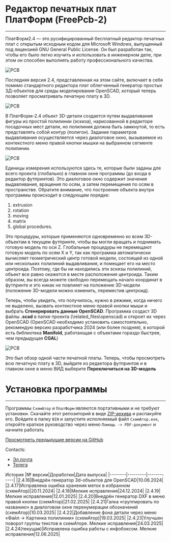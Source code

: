 # Редактор печатных плат ПлатФорм (FreePcb-2)

*** 


ПлатФорм2.4 — это русифицированный бесплатный редактор печатных плат с открытым исходным кодом для Microsoft Windows, выпущенный под лицензией GNU General Public License. Он был разработан так, чтобы его было легко изучить и использовать в инженерном деле, при этом он способен выполнять работу профессионального качества.

![PCB](https://github.com/Duxah/FreePCB-2/blob/master/pictures/Driver.png)

Последняя версия 2.4, представленная на этом сайте, включает в себя помимо стандартного редактора плат облегченный генератор простых 3Д-объектов для среды моделирования OpenSCAD, который теперь позволяет просматривать печатную плату в 3D.

![PCB](https://github.com/Duxah/FreePCB-2/blob/master/pictures/3D.png)

В ПлатФорм-2.4 объект 3D-детали создается путем выдавливания фигуры из простой полилинии (эскиза), нарисованной в редакторе посадочных мест детали, но полилиния должна быть замкнутой, то есть представлять собой контур (полигон). Задание параметров выдавливания осуществляется через диалоговое окно, вызываемое из контекстного меню правой кнопки мышки на выбранном сегменте полилинии.

![PCB](https://github.com/Duxah/FreePCB-2/blob/master/pictures/scad_dlg.png)

Единицы измерения используются здесь те, которые были заданы для всего проекта (глобально) в главном окне программы (до входа в редактор футпринтов). Это диалоговое окно содержит значения выдавливания, вращения по осям, а затем перемещения по осям в пространстве. Обратите внимание, что построение объекта внутри программы происходит в следующем порядке:

1) extrusion
2) rotation
3) moving
4) matrix
5) global procedures.

Это процедуры, которые применяются одновременно ко всем 3D-объектам в текущем футпринте, чтобы вы могли вращать и поднимать готовую модель по оси Z. Глобальные процедуры не перемещают готовую модель по осям X и Y, так как программа автоматически вычисляет геометрический центр готовой модели, состоящей из одной или нескольких полилиний выдавливания, и помещает его на место центроида. Поэтому, где бы ни находились эти эскизы полилиний, объект все равно окажется в месте расположения центроида. Таким образом, вы всегда можете свободно перемещать начало координат в футпринте и это никак не повлияет на положение 3D-модели (положение 3D-модели можно изменить, переместив центроид).

Теперь, чтобы увидеть, что получилось, нужно в режиме, когда ничего не выделено, вызвать контекстное меню правой кнопки мыши и выбрать **Сгенерировать данные OpenSCAD**. Программа создаст 3D файлы **.scad** в папке проекта (\related_files\openscad) и откроет их через OpenSCAD (OpenSCAD необходимо установить самостоятельно, рекомендую версию разработчика 2024 (или более поздняя), в которой есть библиотека **Manifold**, работающая с объектами гораздо быстрее, чем предыдущая **CGAL**)

![PCB](https://github.com/Duxah/FreePCB-2/blob/master/pictures/scad_1.png)

Это был обзор одной части печатной платы. Теперь, чтобы просмотреть всю печатную плату в 3D, выйдите из редактора футпринтов и в главном окне в меню ВИД выберите **Переключиться на 3D-модель**


# Установка программы

*** 

Программы `СхемАтор` и `ПлатФорм` являются портативными и не требуют установки. Скачайте этот репозиторий в виде [ZIP-архива](https://github.com/niconson/PlatForm/archive/refs/heads/main.zip) и распакуйте его. Войдите в папку `BIN` и запустите исполняемый файл `СхемАтор.ехе`, откройте краткое руководство через меню `Помощь -> PDF-документ` и начните работать

[Просмотреть предыдущие версии на GitHub](https://github.com/Duxah/FreePCB-2)

Contacts: 
- [Эл.почта](mailto:info@niconson.com)
- [Телега](https://www.t.me/niconson)

История
|№ версии|Доработки|Дата выпуска|
|--------|---------|------------|
|2.4.16|Внедрён генератор 3d-объектов для OpenSCAD|10.06.2024|
|2.4.17|Исправлена ошибка хранения меток в избранном (схемАтор)|20.11.2024|
|2.4.18|Мелкие исправления|24.12.2024|
|2.4.19|Мелкие исправления|12.01.2025|
|2.4.20|Внедрён генератор DXF в меню правой кнопки (схемАтор)|21.02.2025|
|2.4.21|Галка «группировать по названию» в диалоговом окне перенумерации обозначений (схемАтор)|10.03.2025|
|2.4.22|Добавление фона детали через меню «Файл -> Картинка полилинии» (схемАтор)|19.03.2025|
|2.4.23|Улучшен поворот группы текстов в схемАторе. Мелкие исправления|24.03.2025|
|2.4.24(текущая)|Исправлена ошибка работы с инфобоксом. Мелкие исправления|12.06.2025|
